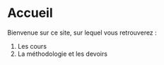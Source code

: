 # Accueil

Bienvenue sur ce site, sur lequel vous retrouverez :

1. Les cours
2. La méthodologie et les devoirs


